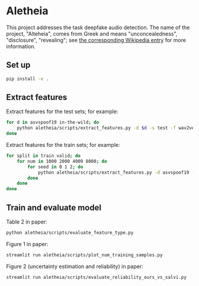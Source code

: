 # Aletheia 

This project addresses the task deepfake audio detection.
The name of the project, "Alteheia", comes from Greek and means "unconcealedness", "disclosure", "revealing"; see [the corresponding Wikipedia entry](https://en.wikipedia.org/wiki/Aletheia) for more information.

## Set up

```bash
pip install -e .
```

## Extract features

Extract features for the test sets; for example:

```bash
for d in asvspoof19 in-the-wild; do
    python aletheia/scripts/extract_features.py -d $d -s test -f wav2vec2-xls-r-2b
done
```

Extract features for the train sets; for example:

```bash
for split in train valid; do
    for num in 1000 2000 4000 8000; do
        for seed in 0 1 2; do
            python aletheia/scripts/extract_features.py -d asvspoof19 -s ${split} -f wav2vec2-xls-r-2b --subset ${num}-${seed}
        done
    done
done
```

## Train and evaluate model

Table 2 in paper:
```bash
python aletheia/scripts/evaluate_feature_type.py
```

Figure 1 in paper:
```bash
streamlit run aletheia/scripts/plot_num_training_samples.py
```

Figure 2 (uncertainty estimation and reliability) in paper:
```bash
streamlit run aletheia/scripts/evaluate_reliability_ours_vs_salvi.py
```
